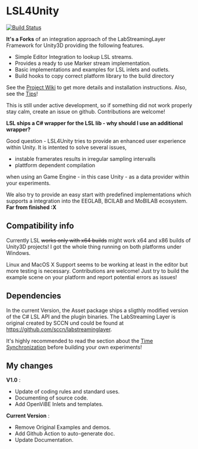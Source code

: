 # LSL4Unity

[![Build Status](https://github.com/tmonseigne/LSL4Unity/workflows/Build%20and%20deploy%20documentation/badge.svg)](https://tmonseigne.github.io/LSL4Unity/)

**It's a Forks** of an integration approach of the LabStreamingLayer Framework for Unity3D providing the following features.

* Simple Editor Integration to lookup LSL streams.
* Provides a ready to use Marker stream implementation.
* Basic implementations and examples for LSL inlets and outlets.
* Build hooks to copy correct platform library to the build directory

See the [Project Wiki](https://github.com/xfleckx/LSL4Unity/wiki) to get more details and installation instructions.
Also, see the [Tips](https://github.com/xfleckx/LSL4Unity/wiki/Tips-for-using-LSL4Unity)!

This is still under active development, so if something did not work properly stay calm, create an issue on github.
Contributions are welcome!

**LSL ships a C# wrapper for the LSL lib - why should I use an additional wrapper?**

Good question - LSL4Unity tries to provide an enhanced user experience within Unity.
It is intented to solve several issues,

* instable framerates results in irregular sampling intervalls
* plattform dependent compilation

when using an Game Engine - in this case Unity - as a data provider within your experiments.

We also try to provide an easy start with predefined implementations which supports a integration into the EEGLAB, BCILAB and MoBILAB ecosystem. **Far from finished :X**

## Compatibility info

Currently LSL ~~works only with x64 builds~~ might work x64 and x86 builds of Unity3D projects!
I got the whole thing running on both platforms under Windows.

Linux and MacOS X Support seems to be working at least in the editor but more testing is necessary.
Contributions are welcome! Just try to build the example scene on your platform and report potential errors as issues!

## Dependencies

In the current Version, the Asset package ships a sligthly modified version of the C# LSL API and the plugin binaries.
The LabStreaming Layer is original created by SCCN und could be found at <https://github.com/sccn/labstreaminglayer>.

It's highly recommended to read the section about the [Time Synchronization](https://labstreaminglayer.readthedocs.io/info/time_synchronization.html) before building your own experiments!

## My changes

**V1.0** :

* Update of coding rules and standard uses.
* Documenting of source code.
* Add OpenViBE Inlets and templates.

**Current Version** :

* Remove Original Examples and demos.
* Add Github Action to auto-generate doc.
* Update Documentation.
